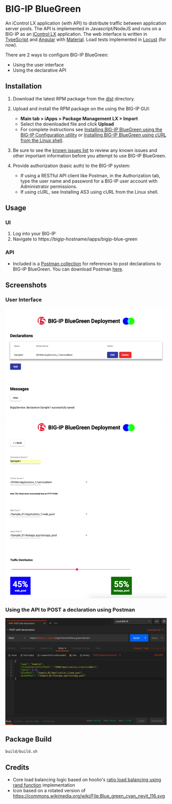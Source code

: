 # BIG-IP BlueGreen
An iControl LX application (with API) to distribute traffic between application server pools. The API is implemented in Javascript/NodeJS and runs on a BIG-IP as an [iControl LX](https://clouddocs.f5.com/products/iapp/iapp-lx/tmos-14_0/) application. The web interface is written in [TypeScript](https://www.typescriptlang.org/) and [Angular](https://angular.io/) with [Material](https://material.angular.io/components/select/overview). Load tests implemented in [Locust](https://locust.io/) (for now).

There are 2 ways to configure BIG-IP BlueGreen: 
* Using the user interface
* Using the declarative API

## Installation

1. Download the latest RPM package from the [dist](dist/) directory.

2. Upload and install the RPM package on the using the BIG-IP GUI:

    * **Main tab > iApps > Package Management LX > Import**
    * Select the downloaded file and click **Upload**
    * For complete instructions see [Installing BIG-IP BlueGreen using the BIG-IP Configuration utility](INSTALL-UI.MD) or [Installing BIG-IP BlueGreen using cURL from the Linux shell](INSTALL-SHELL.MD).
3. Be sure to see the [known issues list](https://github.com/aknot242/bigip-blue-green/issues) to review any known issues and other important information before you attempt to use BIG-IP BlueGreen.
4. Provide authorization (basic auth) to the BIG-IP system:
    * If using a RESTful API client like Postman, in the Authorization tab, type the user name and password for a BIG-IP user account with Administrator permissions.
    * If using cURL, see Installing AS3 using cURL from the Linux shell.

## Usage
### UI
1. Log into your BIG-IP
2. Navigate to https://bigip-hostname/iapps/bigip-blue-green


### API
* Included is a [Postman collection](BigIpBlueGreen.postman_collection.json) for references to post declarations to BIG-IP BlueGreen. You can download Postman [here](https://www.getpostman.com/downloads/).

## Screenshots
### User Interface
<img src="images/ui-screenshot-1.png">

<img src="images/ui-screenshot-2.png">

### Using the API to POST a declaration using Postman
<img src="images/api-screenshot.png">

## Package Build
```
build/build.sh
```

 ## Credits
 - Core load balancing logic based on hoolio's [ratio load balancing using rand function](https://devcentral.f5.com/codeshare/ratio-load-balancing-using-rand-function) implementation
 - Icon based on a rotated version of https://commons.wikimedia.org/wiki/File:Blue_green_cyan_nevit_116.svg

